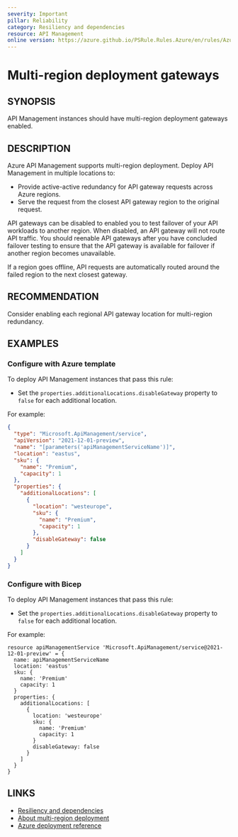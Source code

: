```yaml
---
severity: Important
pillar: Reliability
category: Resiliency and dependencies
resource: API Management
online version: https://azure.github.io/PSRule.Rules.Azure/en/rules/Azure.APIM.MultiRegionGateway/
---
```


# Multi-region deployment gateways

## SYNOPSIS

API Management instances should have multi-region deployment gateways enabled.

## DESCRIPTION

Azure API Management supports multi-region deployment.
Deploy API Management in multiple locations to:

- Provide active-active redundancy for API gateway requests across Azure regions.
- Serve the request from the closest API gateway region to the original request.

API gateways can be disabled to enabled you to test failover of your API workloads to another region.
When disabled, an API gateway will not route API traffic.
You should reenable API gateways after you have concluded failover testing to ensure that the API gateway is available for failover if another region becomes unavailable.

If a region goes offline, API requests are automatically routed around the failed region to the next closest gateway.

## RECOMMENDATION

Consider enabling each regional API gateway location for multi-region redundancy.

## EXAMPLES

### Configure with Azure template

To deploy API Management instances that pass this rule:

- Set the `properties.additionalLocations.disableGateway` property to `false` for each additional location.

For example:

```json
{
  "type": "Microsoft.ApiManagement/service",
  "apiVersion": "2021-12-01-preview",
  "name": "[parameters('apiManagementServiceName')]",
  "location": "eastus",
  "sku": {
    "name": "Premium",
    "capacity": 1
  },
  "properties": {
    "additionalLocations": [
      {
        "location": "westeurope",
        "sku": {
          "name": "Premium",
          "capacity": 1
        },
        "disableGateway": false
      }
    ]
  }
}
```

### Configure with Bicep

To deploy API Management instances that pass this rule:

- Set the `properties.additionalLocations.disableGateway` property to `false` for each additional location.

For example:

```bicep
resource apiManagementService 'Microsoft.ApiManagement/service@2021-12-01-preview' = {
  name: apiManagementServiceName
  location: 'eastus'
  sku: {
    name: 'Premium'
    capacity: 1
  }
  properties: {
    additionalLocations: [
      {
        location: 'westeurope'
        sku: {
          name: 'Premium'
          capacity: 1
        }
        disableGateway: false
      }
    ]
  }
}
```

## LINKS

- [Resiliency and dependencies](https://learn.microsoft.com/azure/architecture/framework/resiliency/design-resiliency)
- [About multi-region deployment](https://learn.microsoft.com/azure/api-management/api-management-howto-deploy-multi-region#about-multi-region-deployment)
- [Azure deployment reference](https://learn.microsoft.com/azure/templates/microsoft.apimanagement/service)
